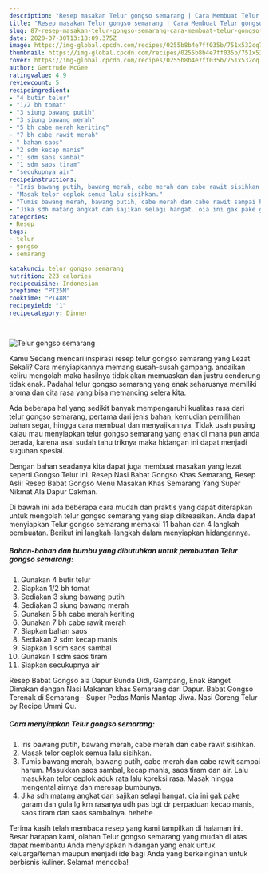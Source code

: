 ```yaml
---
description: "Resep masakan Telur gongso semarang | Cara Membuat Telur gongso semarang Yang Enak Dan Lezat"
title: "Resep masakan Telur gongso semarang | Cara Membuat Telur gongso semarang Yang Enak Dan Lezat"
slug: 87-resep-masakan-telur-gongso-semarang-cara-membuat-telur-gongso-semarang-yang-enak-dan-lezat
date: 2020-07-30T13:18:09.375Z
image: https://img-global.cpcdn.com/recipes/0255b8b4e7ff035b/751x532cq70/telur-gongso-semarang-foto-resep-utama.jpg
thumbnail: https://img-global.cpcdn.com/recipes/0255b8b4e7ff035b/751x532cq70/telur-gongso-semarang-foto-resep-utama.jpg
cover: https://img-global.cpcdn.com/recipes/0255b8b4e7ff035b/751x532cq70/telur-gongso-semarang-foto-resep-utama.jpg
author: Gertrude McGee
ratingvalue: 4.9
reviewcount: 5
recipeingredient:
- "4 butir telur"
- "1/2 bh tomat"
- "3 siung bawang putih"
- "3 siung bawang merah"
- "5 bh cabe merah keriting"
- "7 bh cabe rawit merah"
- " bahan saos"
- "2 sdm kecap manis"
- "1 sdm saos sambal"
- "1 sdm saos tiram"
- "secukupnya air"
recipeinstructions:
- "Iris bawang putih, bawang merah, cabe merah dan cabe rawit sisihkan."
- "Masak telor ceplok semua lalu sisihkan."
- "Tumis bawang merah, bawang putih, cabe merah dan cabe rawit sampai harum. Masukkan saos sambal, kecap manis, saos tiram dan air. Lalu masukkan telor ceplok aduk rata lalu koreksi rasa. Masak hingga mengental airnya dan meresap bumbunya."
- "Jika sdh matang angkat dan sajikan selagi hangat. oia ini gak pake garam dan gula lg krn rasanya udh pas bgt dr perpaduan kecap manis, saos tiram dan saos sambalnya. hehehe"
categories:
- Resep
tags:
- telur
- gongso
- semarang

katakunci: telur gongso semarang 
nutrition: 223 calories
recipecuisine: Indonesian
preptime: "PT25M"
cooktime: "PT48M"
recipeyield: "1"
recipecategory: Dinner

---
```



![Telur gongso semarang](https://img-global.cpcdn.com/recipes/0255b8b4e7ff035b/751x532cq70/telur-gongso-semarang-foto-resep-utama.jpg)

Kamu Sedang mencari inspirasi resep telur gongso semarang yang Lezat Sekali? Cara menyiapkannya memang susah-susah gampang. andaikan keliru mengolah maka hasilnya tidak akan memuaskan dan justru cenderung tidak enak. Padahal telur gongso semarang yang enak seharusnya memiliki aroma dan cita rasa yang bisa memancing selera kita.

Ada beberapa hal yang sedikit banyak mempengaruhi kualitas rasa dari telur gongso semarang, pertama dari jenis bahan, kemudian pemilihan bahan segar, hingga cara membuat dan menyajikannya. Tidak usah pusing kalau mau menyiapkan telur gongso semarang yang enak di mana pun anda berada, karena asal sudah tahu triknya maka hidangan ini dapat menjadi suguhan spesial.

Dengan bahan seadanya kita dapat juga membuat masakan yang lezat seperti Gongso Telur ini. Resep Nasi Babat Gongso Khas Semarang, Resep Asli! Resep Babat Gongso Menu Masakan Khas Semarang Yang Super Nikmat Ala Dapur Cakman.


Di bawah ini ada beberapa cara mudah dan praktis yang dapat diterapkan untuk mengolah telur gongso semarang yang siap dikreasikan. Anda dapat menyiapkan Telur gongso semarang memakai 11 bahan dan 4 langkah pembuatan. Berikut ini langkah-langkah dalam menyiapkan hidangannya.

<!--inarticleads1-->

##### Bahan-bahan dan bumbu yang dibutuhkan untuk pembuatan Telur gongso semarang:

1. Gunakan 4 butir telur
1. Siapkan 1/2 bh tomat
1. Sediakan 3 siung bawang putih
1. Sediakan 3 siung bawang merah
1. Gunakan 5 bh cabe merah keriting
1. Gunakan 7 bh cabe rawit merah
1. Siapkan  bahan saos
1. Sediakan 2 sdm kecap manis
1. Siapkan 1 sdm saos sambal
1. Gunakan 1 sdm saos tiram
1. Siapkan secukupnya air


Resep Babat Gongso ala Dapur Bunda Didi, Gampang, Enak Banget Dimakan dengan Nasi Makanan khas Semarang dari Dapur. Babat Gongso Terenak di Semarang - Super Pedas Manis Mantap Jiwa. Nasi Goreng Telur by Recipe Ummi Qu. 

<!--inarticleads2-->

##### Cara menyiapkan Telur gongso semarang:

1. Iris bawang putih, bawang merah, cabe merah dan cabe rawit sisihkan.
1. Masak telor ceplok semua lalu sisihkan.
1. Tumis bawang merah, bawang putih, cabe merah dan cabe rawit sampai harum. Masukkan saos sambal, kecap manis, saos tiram dan air. Lalu masukkan telor ceplok aduk rata lalu koreksi rasa. Masak hingga mengental airnya dan meresap bumbunya.
1. Jika sdh matang angkat dan sajikan selagi hangat. oia ini gak pake garam dan gula lg krn rasanya udh pas bgt dr perpaduan kecap manis, saos tiram dan saos sambalnya. hehehe




Terima kasih telah membaca resep yang kami tampilkan di halaman ini. Besar harapan kami, olahan Telur gongso semarang yang mudah di atas dapat membantu Anda menyiapkan hidangan yang enak untuk keluarga/teman maupun menjadi ide bagi Anda yang berkeinginan untuk berbisnis kuliner. Selamat mencoba!
